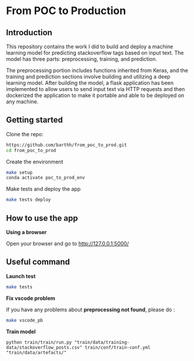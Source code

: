 # From POC to Production

## Introduction

This repository contains the work I did to build and deploy a machine learning model for predicting stackoverflow tags based on input text. The model has three parts: preprocessing, training, and prediction. 

The preprocessing portion includes functions inherited from Keras, and the training and prediction sections involve building and utilizing a deep learning model. After building the model, a flask application has been implemented to allow users to send input text via HTTP requests and then dockerized the application to make it portable and able to be deployed on any machine.

## Getting started

Clone the repo:
```bash
https://github.com/barthh/from_poc_to_prod.git
cd from_poc_to_prod
```

Create the environment
```bash
make setup
conda activate poc_to_prod_env
```

Make tests and deploy the app
```bash
make tests deploy
```

## How to use the app
**Using a browser**

Open your browser and go to http://127.0.0.1:5000/


## Useful command

**Launch test**
```bash
make tests
```

**Fix vscode problem**

If you have any problems about **preprocessing not found**, please do :
```bash
make vscode_pb
```

**Train model**
```
python train/train/run.py "train/data/training-data/stackoverflow_posts.csv" train/conf/train-conf.yml "train/data/artefacts/"
```
